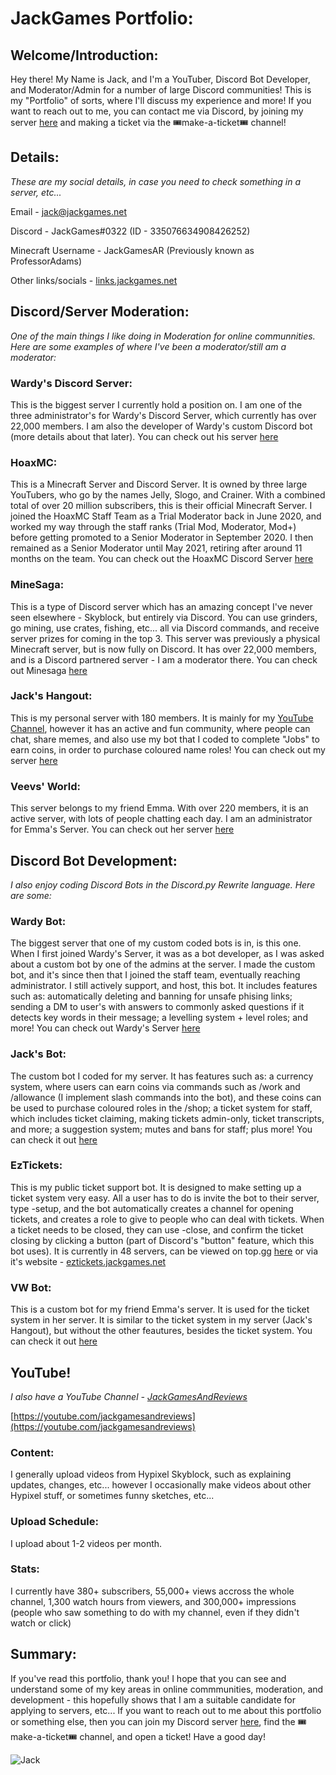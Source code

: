 # JackGames Portfolio:

## Welcome/Introduction:

Hey there! My Name is Jack, and I'm a YouTuber, Discord Bot Developer, and Moderator/Admin for a number of large Discord communities! This is my "Portfolio" of sorts, where I'll discuss my experience and more! If you want to reach out to me, you can contact me via Discord, by joining my server [here](https://discord.gg/2thPqQWJsR) and making a ticket via the 🎟make-a-ticket🎟 channel!

## Details:


_These are my social details, in case you need to check something in a server, etc..._

Email - jack@jackgames.net

Discord - JackGames#0322 (ID - 335076634908426252)

Minecraft Username - JackGamesAR (Previously known as ProfessorAdams)

Other links/socials - [links.jackgames.net](https://links.jackgames.net)

## Discord/Server Moderation:


_One of the main things I like doing in Moderation for online communnities. Here are some examples of where I've been a moderator/still am a moderator:_


### Wardy's Discord Server:

This is the biggest server I currently hold a position on. I am one of the three administrator's for Wardy's Discord Server, which currently has over 22,000 members. I am also the developer of Wardy's custom Discord bot (more details about that later). You can check out his server [here](https://discord.gg/Zn7T36EKK5)

### HoaxMC:

This is a Minecraft Server and Discord Server. It is owned by three large YouTubers, who go by the names Jelly, Slogo, and Crainer. With a combined total of over 20 million subscribers, this is their official Minecraft Server. I joined the HoaxMC Staff Team as a Trial Moderator back in June 2020, and worked my way through the staff ranks (Trial Mod, Moderator, Mod+) before getting promoted to a Senior Moderator in September 2020. I then remained as a Senior Moderator until May 2021, retiring after around 11 months on the team. You can check out the HoaxMC Discord Server [here](https://hoaxmc.com/discord)

### MineSaga:

This is a type of Discord server which has an amazing concept I've never seen elsewhere - Skyblock, but entirely via Discord. You can use grinders, go mining, use crates, fishing, etc... all via Discord commands, and receive server prizes for coming in the top 3. This server was previously a physical Minecraft server, but is now fully on Discord. It has over 22,000 members, and is a Discord partnered server - I am a moderator there. You can check out Minesaga [here](https://discord.gg/minesaga) 

### Jack's Hangout:

This is my personal server with 180 members. It is mainly for my [YouTube Channel](https://youtube.com/JackGamesAndReviews), however it has an active and fun community, where people can chat, share memes, and also use my bot that I coded to complete "Jobs" to earn coins, in order to purchase coloured name roles! You can check out my server [here](https://discord.gg/2thPqQWJsR)

### Veevs' World:

This server belongs to my friend Emma. With over 220 members, it is an active server, with lots of people chatting each day. I am an administrator for Emma's Server. You can check out her server [here](https://discord.gg/sQvTCZh3UX)

## Discord Bot Development:


_I also enjoy coding Discord Bots in the Discord.py Rewrite language. Here are some:_


### Wardy Bot:

The biggest server that one of my custom coded bots is in, is this one. When I first joined Wardy's Server, it was as a bot developer, as I was asked about a custom bot by one of the admins at the server. I made the custom bot, and it's since then that I joined the staff team, eventually reaching administrator. I still actively support, and host, this bot. It includes features such as: automatically deleting and banning for unsafe phising links; sending a DM to user's with answers to commonly asked questions if it detects key words in their message; a levelling system + level roles; and more! You can check out Wardy's Server [here](https://discord.gg/Zn7T36EKK5)

### Jack's Bot:

The custom bot I coded for my server. It has features such as: a currency system, where users can earn coins via commands such as /work and /allowance (I implement slash commands into the bot), and these coins can be used to purchase coloured roles in the /shop; a ticket system for staff, which includes ticket claiming, making tickets admin-only, ticket transcripts, and more; a suggestion system; mutes and bans for staff; plus more! You can check it out [here](https://discord.gg/2thPqQWJsR)

### EzTickets:

This is my public ticket support bot. It is designed to make setting up a ticket system very easy. All a user has to do is invite the bot to their server, type -setup, and the bot automatically creates a channel for opening tickets, and creates a role to give to people who can deal with tickets. When a ticket needs to be closed, they can use -close, and confirm the ticket closing by clicking a button (part of Discord's "button" feature, which this bot uses). It is currently in 48 servers, can be viewed on top.gg [here](https://top.gg/bot/859823886895677471) or via it's website - [eztickets.jackgames.net](https://eztickets.jackgames.net)

### VW Bot:

This is a custom bot for my friend Emma's server. It is used for the ticket system in her server. It is similar to the ticket system in my server (Jack's Hangout), but without the other feautures, besides the ticket system. You can check it out [here](https://discord.gg/sQvTCZh3UX)

## YouTube!


_I also have a YouTube Channel - [JackGamesAndReviews](https://youtube.com/jackgamesandreviews)_

[https://youtube.com/jackgamesandreviews](https://youtube.com/jackgamesandreviews)

### Content:

I generally upload videos from Hypixel Skyblock, such as explaining updates, changes, etc... however I occasionally make videos about other Hypixel stuff, or sometimes funny sketches, etc...

### Upload Schedule:

I upload about 1-2 videos per month.

### Stats:

I currently have 380+ subscribers, 55,000+ views accross the whole channel, 1,300 watch hours from viewers, and 300,000+ impressions (people who saw something to do with my channel, even if they didn't watch or click)

## Summary:


If you've read this portfolio, thank you! I hope that you can see and understand some of my key areas in online commmunities, moderation, and development - this hopefully shows that I am a suitable candidate for applying to servers, etc... If you want to reach out to me about this portfolio or something else, then you can join my Discord server [here](https://discord.gg/2thPqQWJsR), find the 🎟make-a-ticket🎟 channel, and open a ticket! Have a good day!

![Jack](https://cdn.discordapp.com/avatars/335076634908426252/a_913df709b30aad1fdb8f505d5e9cb891.gif)
